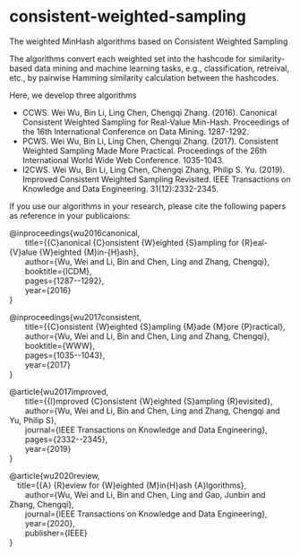 # consistent-weighted-sampling
The weighted MinHash algorithms based on Consistent Weighted Sampling

The algorithms convert each weighted set into the hashcode for similarity-based data mining and machine learning tasks, e.g., classification, retreival, etc., by pairwise Hamming similarity calculation between the hashcodes.

Here, we develop three algorithms 

- CCWS. Wei Wu, Bin Li, Ling Chen, Chengqi Zhang. (2016). Canonical Consistent Weighted Sampling for Real-Value Min-Hash. Proceedings of the 16th International Conference on Data Mining. 1287-1292.
- PCWS. Wei Wu, Bin Li, Ling Chen, Chengqi Zhang. (2017). Consistent Weighted Sampling Made More Practical. Proceedings of the 26th International World Wide Web Conference. 1035-1043.
- I2CWS. Wei Wu, Bin Li, Ling Chen, Chengqi Zhang, Philip S. Yu. (2019). Improved Consistent Weighted Sampling Revisited. IEEE Transactions on Knowledge and Data Engineering. 31(12):2332-2345.

If you use our algorithms in your research, please cite the following papers as reference in your publicaions:

@inproceedings{wu2016canonical,  
&emsp;&emsp;title={{C}anonical {C}onsistent {W}eighted {S}ampling for {R}eal-{V}alue {W}eighted {M}in-{H}ash},  
&emsp;&emsp;author={Wu, Wei and Li, Bin and Chen, Ling and Zhang, Chengqi},  
&emsp;&emsp;booktitle={ICDM},  
&emsp;&emsp;pages={1287--1292},  
&emsp;&emsp;year={2016}  
}  

@inproceedings{wu2017consistent,  
&emsp;&emsp;title={{C}onsistent {W}eighted {S}ampling {M}ade {M}ore {P}ractical},  
&emsp;&emsp;author={Wu, Wei and Li, Bin and Chen, Ling and Zhang, Chengqi},  
&emsp;&emsp;booktitle={WWW},  
&emsp;&emsp;pages={1035--1043},  
&emsp;&emsp;year={2017}  
}  

@article{wu2017improved,  
&emsp;&emsp;title={{I}mproved {C}onsistent {W}eighted {S}ampling {R}evisited},  
&emsp;&emsp;author={Wu, Wei and Li, Bin and Chen, Ling and Zhang, Chengqi and Yu, Philip S},  
&emsp;&emsp;journal={IEEE Transactions on Knowledge and Data Engineering},  
&emsp;&emsp;pages={2332--2345},  
&emsp;&emsp;year={2019}  
}  

@article{wu2020review,  
&emsp;title={{A} {R}eview for {W}eighted {M}in{H}ash {A}lgorithms},  
&emsp;&emsp;author={Wu, Wei and Li, Bin and Chen, Ling and Gao, Junbin and Zhang, Chengqi},  
&emsp;&emsp;journal={IEEE Transactions on Knowledge and Data Engineering},  
&emsp;&emsp;year={2020},  
&emsp;&emsp;publisher={IEEE}  
}
